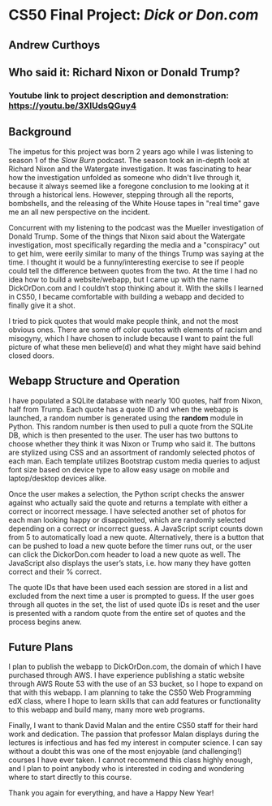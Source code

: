 # CS50 Final Project: *Dick or <span>Don.c</span>om*

## Andrew Curthoys

## Who said it: Richard Nixon or Donald Trump?

### Youtube link to project description and demonstration: https://youtu.be/3XlUdsQGuy4

## Background

The impetus for this project was born 2 years ago while I was listening to
season 1 of the *Slow Burn* podcast. The season took an in-depth look at
Richard Nixon and the Watergate investigation. It was fascinating to hear how
the investigation unfolded as someone who didn't live through it, because it
always seemed like a foregone conclusion to me looking at it through a
historical lens. However, stepping through all the reports, bombshells, and the
releasing of the White House tapes in "real time" gave me an all new perspective
on the incident.

Concurrent with my listening to the podcast was the Mueller investigation of
Donald Trump. Some of the things that Nixon said about the Watergate
investigation, most specifically regarding the media and a "conspiracy" out to
get him, were eerily similar to many of the things Trump was saying at the time.
I thought it would be a funny/interesting exercise to see if people could tell
the difference between quotes from the two. At the time I had no idea how to
build a website/webapp, but I came up with the name DickOrDon.com and I couldn’t
stop thinking about it. With the skills I learned in CS50, I became comfortable
with building a webapp and decided to finally give it a shot.

I tried to pick quotes that would make people think, and not the most obvious
ones. There are some off color quotes with elements of racism and misogyny,
which I have chosen to include because I want to paint the full picture of what
these men believe(d) and what they might have said behind closed doors.

## Webapp Structure and Operation

I have populated a SQLite database with nearly 100 quotes, half from Nixon, half
from Trump. Each quote has a quote ID and when the webapp is launched, a random
number is generated using the **random** module in Python. This random number is
then used to pull a quote from the SQLite DB, which is then presented to the
user. The user has two buttons to choose whether they think it was Nixon or
Trump who said it. The buttons are stylized using CSS and an assortment of
randomly selected photos of each man. Each template utilizes Bootstrap custom
media queries to adjust font size based on device type to allow easy usage on
mobile and laptop/desktop devices alike.

Once the user makes a selection, the Python script checks the answer against who
actually said the quote and returns a template with either a correct or
incorrect message. I have selected another set of photos for each man looking
happy or disappointed, which are randomly selected depending on a correct or
incorrect guess. A JavaScript script counts down from 5 to automatically load a
new quote. Alternatively, there is a button that can be pushed to load a new
quote before the timer runs out, or the user can click the DickorDon.com
header to load a new quote as well. The JavaScript also displays the user’s
stats, i.e. how many they have gotten correct and their % correct.

The quote IDs that have been used each session are stored in a list and excluded
from the next time a user is prompted to guess. If the user goes through all
quotes in the set, the list of used quote IDs is reset and the user is presented
with a random quote from the entire set of quotes and the process begins anew.


## Future Plans

I plan to publish the webapp to DickOrDon.com, the domain of which I have
purchased through AWS. I have experience publishing a static website through
AWS Route 53 with the use of an S3 bucket, so I hope to expand on that with this
webapp. I am planning to take the CS50 Web Programming edX class, where I hope
to learn skills that can add features or functionality to this webapp and build
many, many more web programs.

Finally, I want to thank David Malan and the entire CS50 staff for their hard
work and dedication. The passion that professor Malan displays during the
lectures is infectious and has fed my interest in computer science. I can say
without a doubt this was one of the most enjoyable (and challenging!) courses I
have ever taken. I cannot recommend this class highly enough, and I plan to
point anybody who is interested in coding and wondering where to start directly
to this course.

Thank you again for everything, and have a Happy New Year!
